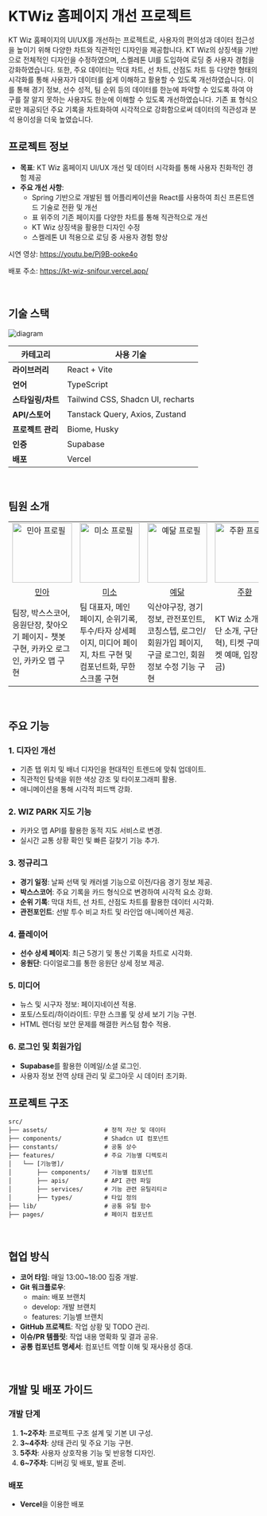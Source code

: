 # KTWiz 홈페이지 개선 프로젝트

KT Wiz 홈페이지의 UI/UX를 개선하는 프로젝트로, 사용자의 편의성과 데이터 접근성을 높이기 위해 다양한 차트와 직관적인 디자인을 제공합니다. KT Wiz의 상징색을 기반으로 전체적인 디자인을 수정하였으며, 스켈레톤 UI를 도입하여 로딩 중 사용자 경험을 강화하였습니다. 또한, 주요 데이터는 막대 차트, 선 차트, 산점도 차트 등 다양한 형태의 시각화를 통해 사용자가 데이터를 쉽게 이해하고 활용할 수 있도록 개선하였습니다. 이를 통해 경기 정보, 선수 성적, 팀 순위 등의 데이터를 한눈에 파악할 수 있도록 하여 야구를 잘 알지 못하는 사용자도 한눈에 이해할 수 있도록 개선하였습니다. 기존 표 형식으로만 제공되던 주요 기록을 차트화하여 시각적으로 강화함으로써 데이터의 직관성과 분석 용이성을 더욱 높였습니다.

## 프로젝트 정보

- **목표**: KT Wiz 홈페이지 UI/UX 개선 및 데이터 시각화를 통해 사용자 친화적인 경험 제공
- **주요 개선 사항**:
  - Spring 기반으로 개발된 웹 어플리케이션을 React를 사용하여 최신 프론트엔드 기술로 전환 및 개선
  - 표 위주의 기존 페이지를 다양한 차트를 통해 직관적으로 개선
  - KT Wiz 상징색을 활용한 디자인 수정
  - 스켈레톤 UI 적용으로 로딩 중 사용자 경험 향상

시연 영상: https://youtu.be/Pj9B-ooke4o

배포 주소: https://kt-wiz-snifour.vercel.app/

<br/>

## 기술 스택

![diagram](https://velog.velcdn.com/images/dhdpekfa1/post/211ece56-f8b8-4871-bc32-1b35843b7005/image.jpg)

| 카테고리          | 사용 기술                         |
| ----------------- | --------------------------------- |
| **라이브러리**    | React + Vite                      |
| **언어**          | TypeScript                        |
| **스타일링/차트** | Tailwind CSS, Shadcn UI, recharts |
| **API/스토어**    | Tanstack Query, Axios, Zustand    |
| **프로젝트 관리** | Biome, Husky                      |
| **인증**          | Supabase                          |
| **배포**          | Vercel                            |

<br/>

## 팀원 소개

<table>
  <tr>
    <td style='text-align:center' width="212px">
      <a href="https://github.com/mal0070" target="_blank">
        <img src="https://avatars.githubusercontent.com/u/68420568?v=4" alt="민아 프로필" width="120px"/>
      </a>
    </td>
    <td style='text-align:center' width="212px">
      <a href="https://github.com/cozups" target="_blank">
        <img src="https://avatars.githubusercontent.com/u/58796245?v=4" alt="미소 프로필" width="120px"/>
      </a>
    </td>
    <td style='text-align:center' width="212px">
      <a href="https://github.com/dhdpekfa1" target="_blank">
        <img src="https://avatars.githubusercontent.com/u/149291445?v=4" alt="예닮 프로필" width="120px"/>
      </a>
    </td>
    <td style='text-align:center' width="212px">
      <a href="https://github.com/crqa453" target="_blank">
        <img src="https://avatars.githubusercontent.com/u/188017911?v=4" alt="주환 프로필" width="120px"/>
      </a>
    </td>
    <td style='text-align:center' width="212px">
      <a href="https://github.com/rara-record" target="_blank">
        <img src="https://avatars.githubusercontent.com/u/70184893?v=4" alt="보라 프로필" width="120px"/>
      </a>
    </td>
  </tr>
  <tr>
    <td style='text-align:center'>
      <a href="https://github.com/mymain838" target="_blank">
        민아
      </a>
    </td>
    <td style='text-align:center'>
      <a href="https://github.com/AmitaWhite" target="_blank">
        미소
      </a>
    </td>
     <td style='text-align:center'>
      <a href="https://github.com/dhdpekfa1" target="_blank">
        예닮
      </a>
    </td>
    <td style='text-align:center'>
      <a href="https://github.com/dayoung-woo" target="_blank">
        주환
      </a>
    </td>
    <td style='text-align:center'>
      <a href="https://github.com/dayoung-woo" target="_blank">
        보라
      </a>
    </td>
  </tr>
  <tr>
      <td style='text-align:center  word-break: keep-all' >팀장, 박스스코어, 응원단장, 찾아오기 페이지- 챗봇 구현, 카카오 로그인, 카카오 맵 구현</td>
      <td style='text-align:center  word-break: keep-all'>팀 대표자, 메인 페이지, 순위기록, 투수/타자 상세페이지, 미디어 페이지, 차트 구현 및 컴포넌트화, 무한 스크롤 구현</td>
      <td style='text-align:center  word-break: keep-all''>익산야구장, 경기정보, 관전포인트, 코칭스텝, 로그인/회원가입 페이지, 구글 로그인, 회원정보 수정 기능 구현</td>
      <td style='text-align:center  word-break: keep-all'>KT Wiz 소개(구단 소개, 구단 연혁), 티켓 구매(티켓 예매, 입장 요금)</td>
      <td style='text-align:center  word-break: keep-all'>리액트 쿼리 API 작성, Media 페이지 레이아웃 및 공통 배너 디자인</td>
  </tr>
</table>
<br/>

## 주요 기능

### 1. 디자인 개선

- 기존 탭 위치 및 배너 디자인을 현대적인 트렌드에 맞춰 업데이트.
- 직관적인 탐색을 위한 색상 강조 및 타이포그래피 활용.
- 애니메이션을 통해 시각적 피드백 강화.

### 2. WIZ PARK 지도 기능

- 카카오 맵 API를 활용한 동적 지도 서비스로 변경.
- 실시간 교통 상황 확인 및 빠른 길찾기 기능 추가.

### 3. 정규리그

- **경기 일정**: 날짜 선택 및 캐러셀 기능으로 이전/다음 경기 정보 제공.
- **박스스코어**: 주요 기록을 카드 형식으로 변경하여 시각적 요소 강화.
- **순위 기록**: 막대 차트, 선 차트, 산점도 차트를 활용한 데이터 시각화.
- **관전포인트**: 선발 투수 비교 차트 및 라인업 애니메이션 제공.

### 4. 플레이어

- **선수 상세 페이지**: 최근 5경기 및 통산 기록을 차트로 시각화.
- **응원단**: 다이얼로그를 통한 응원단 상세 정보 제공.

### 5. 미디어

- 뉴스 및 시구자 정보: 페이지네이션 적용.
- 포토/스토리/하이라이트: 무한 스크롤 및 상세 보기 기능 구현.
- HTML 렌더링 보안 문제를 해결한 커스텀 함수 적용.

### 6. 로그인 및 회원가입

- **Supabase**를 활용한 이메일/소셜 로그인.
- 사용자 정보 전역 상태 관리 및 로그아웃 시 데이터 초기화.

## 프로젝트 구조

```
src/
├── assets/                # 정적 자산 및 데이터
├── components/            # Shadcn UI 컴포넌트
├── constants/             # 공통 상수
├── features/              # 주요 기능별 디렉토리
│   └── [기능명]/
│       ├── components/    # 기능별 컴포넌트
│       ├── apis/          # API 관련 파일
│       ├── services/      # 기능 관련 유틸리티ㄹ
│       ├── types/         # 타입 정의
├── lib/                   # 공통 유틸 함수
├── pages/                 # 페이지 컴포넌트
```

<br/>

## 협업 방식

- **코어 타임**: 매일 13:00~18:00 집중 개발.
- **Git 워크플로우**:
  - main: 배포 브랜치
  - develop: 개발 브랜치
  - features: 기능별 브랜치
- **GitHub 프로젝트**: 작업 상황 및 TODO 관리.
- **이슈/PR 템플릿**: 작업 내용 명확화 및 결과 공유.
- **공통 컴포넌트 명세서**: 컴포넌트 역할 이해 및 재사용성 증대.

<br/>

## 개발 및 배포 가이드

### 개발 단계

1. **1~2주차**: 프로젝트 구조 설계 및 기본 UI 구성.
2. **3~4주차**: 상태 관리 및 주요 기능 구현.
3. **5주차**: 사용자 상호작용 기능 및 반응형 디자인.
4. **6~7주차**: 디버깅 및 배포, 발표 준비.

### 배포

- **Vercel**을 이용한 배포
